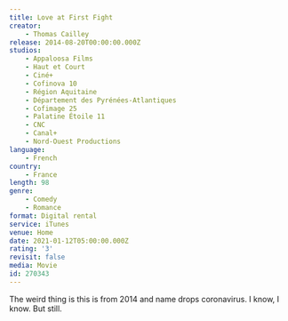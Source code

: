 ```yaml
---
title: Love at First Fight
creator:
    - Thomas Cailley
release: 2014-08-20T00:00:00.000Z
studios:
    - Appaloosa Films
    - Haut et Court
    - Ciné+
    - Cofinova 10
    - Région Aquitaine
    - Département des Pyrénées-Atlantiques
    - Cofimage 25
    - Palatine Étoile 11
    - CNC
    - Canal+
    - Nord-Ouest Productions
language:
    - French
country:
    - France
length: 98
genre:
    - Comedy
    - Romance
format: Digital rental
service: iTunes
venue: Home
date: 2021-01-12T05:00:00.000Z
rating: '3'
revisit: false
media: Movie
id: 270343
---
```


The weird thing is this is from 2014 and name drops coronavirus. I know, I know. But still.
